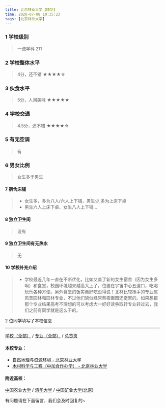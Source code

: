 ```yaml
---
title: 北京林业大学【精华】
time: 2020-07-08 10:35:23
tags: [北京林业大学]
---
```

### 1 学校级别
> 一流学科 211


### 2 学校整体水平
> 4分，还不错
★★★★☆


### 3 伙食水平
>  5分，人间美味
★★★★★


### 4 学校交通
> 4.5分，还不错
★★★★☆


### 5 有无空调
> 有


### 6 男女比例
> 女生多于男生


#### 7 宿舍床铺
> - 女生多，多为八人/六人上下铺，男生少,多为上床下桌
> - 男生六人上床下桌、女生八人上下铺...
 

#### 8 独立卫生间
> 没有


#### 9 独立卫生间有无热水
> 无


#### 10 学校补充介绍
> - 学校最近几年一直在不断优化，比如又盖了新的女生宿舍（因为女生多啊）和食堂，校园环境越来越高大上了。位置在宇宙中心五道口，吃喝玩乐各种方便。另外食堂的饭实惠好吃没得说！北林比较抢手的专业属风景园林和园林专业，不过他们貌似经常熬夜画图还挺累的。如果想报那个专业结果高考不理想的可以考虑大一好好读争取转专业转过去，我们之前有同学就是这么干的。



2 位同学填写了本校信息
***
[学校（全部）](https://univgo.github.io/2020/07/09/学校汇总页) / [专业（全部）](https://univgo.github.io/2020/07/09/专业汇总页) / [总览页](https://univgo.github.io/2020/07/09/总览)
#### 本校专业：
- [自然地理与资源环境 - 北京林业大学](https://univgo.github.io/2020/07/08/自然地理与资源环境%20-%20北京林业大学)
- [木材科学与工程（中加合作办学） - 北京林业大学](https://univgo.github.io/2020/07/08/木材料科学与工程（中加合作办学）-%20北京林业大学)


#### 附近高校：
[中国农业大学](https://univgo.github.io/2020/07/08/中国农业大学) / [清华大学](https://univgo.github.io/2020/07/08/清华大学) / [中国矿业大学(北京)](https://univgo.github.io/2020/07/08/中国矿业大学(北京))



有问题请在下面留言，我们会及时回复的~
